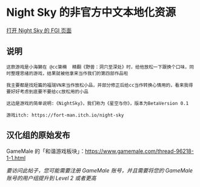 # Night Sky 的非官方中文本地化资源

[打开 Night Sky 的 FGI 页面](https://furrygames.top/zh-cn/games/Night_Sky.html)

## 说明
    这款游戏是小海獭在 @cc簗橗  精翻《野兽：洞穴至深处》时，给他放松一下跟换个口味，同时整理思绪的游戏，结果就被他拿来当作我们的第四部作品啦
    
    我主要都是找短篇的福瑞VN来当作放松小品，并部分修正后给cc当作转换心情用的，看来我得要好好考虑到底要不要给cc放松用的小品
    
    这边是游戏的简单说明:《NightSky》，我们称为《星空与你》，版本为BetaVersion 0.1
    
    游戏itch: https://fort-man.itch.io/night-sky

## 汉化组的原始发布

GameMale 的「和谐游戏板块」：<https://www.gamemale.com/thread-96218-1-1.html>

_要访问此帖子，您可能需要注册 GameMale 账号，并且需要将您的 GameMale 账号的用户组提升到 Level 2 或者更高_

